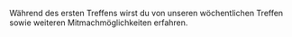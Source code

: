 Während des ersten Treffens wirst du von unseren wöchentlichen Treffen sowie weiteren Mitmachmöglichkeiten erfahren.
